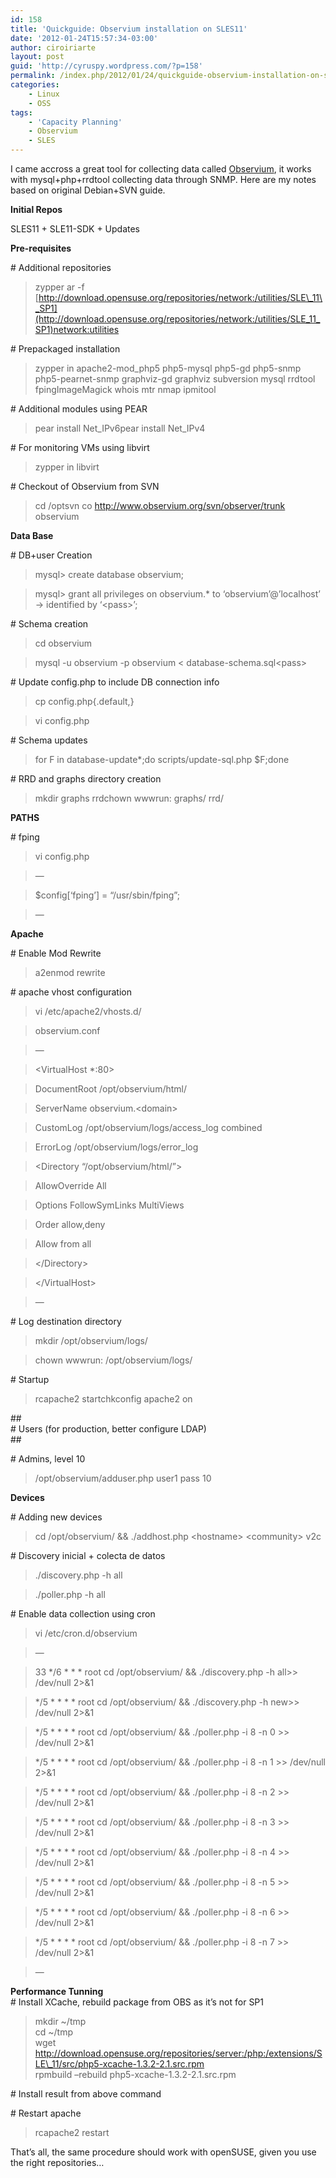 ```yaml
---
id: 158
title: 'Quickguide: Observium installation on SLES11'
date: '2012-01-24T15:57:34-03:00'
author: ciroiriarte
layout: post
guid: 'http://cyruspy.wordpress.com/?p=158'
permalink: /index.php/2012/01/24/quickguide-observium-installation-on-sles11/
categories:
    - Linux
    - OSS
tags:
    - 'Capacity Planning'
    - Observium
    - SLES
---
```


I came accross a great tool for collecting data called [Observium](http://www.observium.org), it works with mysql+php+rrdtool collecting data through SNMP. Here are my notes based on original Debian+SVN guide.

**Initial Repos**

SLES11 + SLE11-SDK + Updates

**Pre-requisites**

\# Additional repositories

> zypper ar -f [http://download.opensuse.org/repositories/network:/utilities/SLE\_11\_SP1](http://download.opensuse.org/repositories/network:/utilities/SLE_11_SP1)network:utilities

\# Prepackaged installation

> zypper in apache2-mod\_php5 php5-mysql php5-gd php5-snmp php5-pearnet-snmp graphviz-gd graphviz subversion mysql rrdtool fpingImageMagick whois mtr nmap ipmitool

\# Additional modules using PEAR

> pear install Net\_IPv6pear install Net\_IPv4

\# For monitoring VMs using libvirt

> zypper in libvirt

\# Checkout of Observium from SVN

> cd /optsvn co <http://www.observium.org/svn/observer/trunk> observium

**Data Base**

\# DB+user Creation

> mysql&gt; create database observium;

> mysql&gt; grant all privileges on observium.\* to ‘observium’@’localhost’ -&gt; identified by ‘&lt;pass&gt;’;

\# Schema creation

> cd observium

> mysql -u observium -p observium &lt; database-schema.sql&lt;pass&gt;

\# Update config.php to include DB connection info

> cp config.php{.default,}

> vi config.php

\# Schema updates

> for F in database-update\*;do scripts/update-sql.php $F;done

\# RRD and graphs directory creation

> mkdir graphs rrdchown wwwrun: graphs/ rrd/

**PATHS**

\# fping

> vi config.php

> —

> $config\[‘fping’\] = “/usr/sbin/fping”;

> —

**Apache**

\# Enable Mod Rewrite

> a2enmod rewrite

\# apache vhost configuration

> vi /etc/apache2/vhosts.d/

> observium.conf

> —

> &lt;VirtualHost \*:80&gt;

> DocumentRoot /opt/observium/html/

> ServerName observium.&lt;domain&gt;

> CustomLog /opt/observium/logs/access\_log combined

> ErrorLog /opt/observium/logs/error\_log

> &lt;Directory “/opt/observium/html/”&gt;

> AllowOverride All

> Options FollowSymLinks MultiViews

> Order allow,deny

> Allow from all

> &lt;/Directory&gt;

> &lt;/VirtualHost&gt;

> —

\# Log destination directory

> mkdir /opt/observium/logs/

> chown wwwrun: /opt/observium/logs/

\# Startup

> rcapache2 startchkconfig apache2 on

\##  
\# Users (for production, better configure LDAP)  
\##

\# Admins, level 10

> /opt/observium/adduser.php user1 pass 10

**Devices**

\# Adding new devices

> cd /opt/observium/ &amp;&amp; ./addhost.php &lt;hostname&gt; &lt;community&gt; v2c

\# Discovery inicial + colecta de datos

> ./discovery.php -h all

> ./poller.php -h all

\# Enable data collection using cron

> vi /etc/cron.d/observium

> —

> 33 \*/6 \* \* \* root cd /opt/observium/ &amp;&amp; ./discovery.php -h all&gt;&gt; /dev/null 2&gt;&amp;1

> \*/5 \* \* \* \* root cd /opt/observium/ &amp;&amp; ./discovery.php -h new&gt;&gt; /dev/null 2&gt;&amp;1

> \*/5 \* \* \* \* root cd /opt/observium/ &amp;&amp; ./poller.php -i 8 -n 0 &gt;&gt; /dev/null 2&gt;&amp;1

> \*/5 \* \* \* \* root cd /opt/observium/ &amp;&amp; ./poller.php -i 8 -n 1 &gt;&gt; /dev/null 2&gt;&amp;1

> \*/5 \* \* \* \* root cd /opt/observium/ &amp;&amp; ./poller.php -i 8 -n 2 &gt;&gt; /dev/null 2&gt;&amp;1

> \*/5 \* \* \* \* root cd /opt/observium/ &amp;&amp; ./poller.php -i 8 -n 3 &gt;&gt; /dev/null 2&gt;&amp;1

> \*/5 \* \* \* \* root cd /opt/observium/ &amp;&amp; ./poller.php -i 8 -n 4 &gt;&gt; /dev/null 2&gt;&amp;1

> \*/5 \* \* \* \* root cd /opt/observium/ &amp;&amp; ./poller.php -i 8 -n 5 &gt;&gt; /dev/null 2&gt;&amp;1

> \*/5 \* \* \* \* root cd /opt/observium/ &amp;&amp; ./poller.php -i 8 -n 6 &gt;&gt; /dev/null 2&gt;&amp;1

> \*/5 \* \* \* \* root cd /opt/observium/ &amp;&amp; ./poller.php -i 8 -n 7 &gt;&gt; /dev/null 2&gt;&amp;1

> —

**Performance Tunning**  
\# Install XCache, rebuild package from OBS as it’s not for SP1

> mkdir ~/tmp  
> cd ~/tmp  
> wget http://download.opensuse.org/repositories/server:/php:/extensions/SLE\_11/src/php5-xcache-1.3.2-2.1.src.rpm  
> rpmbuild –rebuild php5-xcache-1.3.2-2.1.src.rpm

\# Install result from above command

\# Restart apache

> rcapache2 restart

That’s all, the same procedure should work with openSUSE, given you use the right repositories…